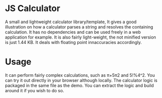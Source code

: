 # JS Calculator

A small and lightweight calculator library/template, It gives a good illustration on how a calculator parses a string and resolves the containing calculation. It has no dependencies and can be used freely in a web application for example. It is also fairly light-weight, the not minified version is just 1.44 KB. It deals with floating point innaccuracies accordingly.

# Usage

It can perform fairly complex calculations, such as π+5π2 and 5!%4^2. You can try it out directly in your browser although locally. The calculator logic is packaged in the same file as the demo. You can extract the logic and build around it if you wish to do so.
